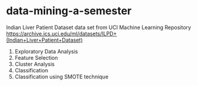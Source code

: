# data-mining-a-semester
Indian Liver Patient Dataset data set from UCI Machine Learning Repository https://archive.ics.uci.edu/ml/datasets/ILPD+(Indian+Liver+Patient+Dataset)
1) Exploratory Data Analysis
2) Feature Selection
3) Cluster Analysis
4) Classification
5) Classification using SMOTE technique
